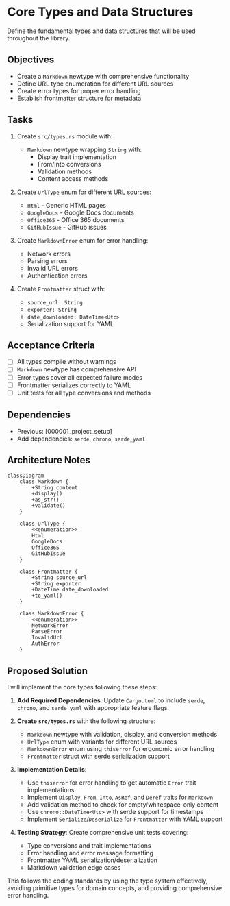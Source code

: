 # Core Types and Data Structures

Define the fundamental types and data structures that will be used throughout the library.

## Objectives

- Create a `Markdown` newtype with comprehensive functionality
- Define URL type enumeration for different URL sources
- Create error types for proper error handling
- Establish frontmatter structure for metadata

## Tasks

1. Create `src/types.rs` module with:
   - `Markdown` newtype wrapping `String` with:
     - Display trait implementation
     - From/Into conversions
     - Validation methods
     - Content access methods
   
2. Create `UrlType` enum for different URL sources:
   - `Html` - Generic HTML pages
   - `GoogleDocs` - Google Docs documents  
   - `Office365` - Office 365 documents
   - `GitHubIssue` - GitHub issues

3. Create `MarkdownError` enum for error handling:
   - Network errors
   - Parsing errors  
   - Invalid URL errors
   - Authentication errors

4. Create `Frontmatter` struct with:
   - `source_url: String`
   - `exporter: String` 
   - `date_downloaded: DateTime<Utc>`
   - Serialization support for YAML

## Acceptance Criteria

- [ ] All types compile without warnings
- [ ] `Markdown` newtype has comprehensive API
- [ ] Error types cover all expected failure modes
- [ ] Frontmatter serializes correctly to YAML
- [ ] Unit tests for all type conversions and methods

## Dependencies

- Previous: [000001_project_setup]
- Add dependencies: `serde`, `chrono`, `serde_yaml`

## Architecture Notes

```mermaid
classDiagram
    class Markdown {
        +String content
        +display()
        +as_str()
        +validate()
    }
    
    class UrlType {
        <<enumeration>>
        Html
        GoogleDocs
        Office365  
        GitHubIssue
    }
    
    class Frontmatter {
        +String source_url
        +String exporter
        +DateTime date_downloaded
        +to_yaml()
    }
    
    class MarkdownError {
        <<enumeration>>
        NetworkError
        ParseError
        InvalidUrl
        AuthError
    }
```

## Proposed Solution

I will implement the core types following these steps:

1. **Add Required Dependencies**: Update `Cargo.toml` to include `serde`, `chrono`, and `serde_yaml` with appropriate feature flags.

2. **Create `src/types.rs`** with the following structure:
   - `Markdown` newtype with validation, display, and conversion methods
   - `UrlType` enum with variants for different URL sources
   - `MarkdownError` enum using `thiserror` for ergonomic error handling
   - `Frontmatter` struct with serde serialization support

3. **Implementation Details**:
   - Use `thiserror` for error handling to get automatic `Error` trait implementations
   - Implement `Display`, `From`, `Into`, `AsRef`, and `Deref` traits for `Markdown`
   - Add validation method to check for empty/whitespace-only content
   - Use `chrono::DateTime<Utc>` with serde support for timestamps
   - Implement `Serialize`/`Deserialize` for `Frontmatter` with YAML support

4. **Testing Strategy**: Create comprehensive unit tests covering:
   - Type conversions and trait implementations
   - Error handling and error message formatting
   - Frontmatter YAML serialization/deserialization
   - Markdown validation edge cases

This follows the coding standards by using the type system effectively, avoiding primitive types for domain concepts, and providing comprehensive error handling.